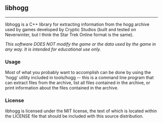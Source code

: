 ## libhogg

---

libhogg is a C++ library for extracting information from the hogg archive used by games developed by Cryptic Studios (built and tested on Neverwinter, but I think the Star Trek Online format is the same).

*This software DOES NOT modify the game or the data used by the game in any way.  It is intended for educational use only.*

### Usage

Most of what you probably want to accomplish can be done by using the 'hogg' utility included in tools/hogg -- this is a command line program that can extract files from the archive, list all files contained in the archive, or print information about the files contained in the archive.

### License

libhogg is licensed under the MIT license, the text of which is located within the LICENSE file that should be included with this source distribution.
